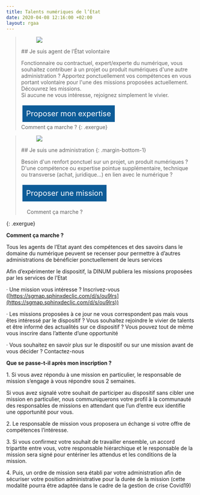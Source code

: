 ```yaml
---
title: Talents numériques de l’État
date: 2020-04-08 12:16:00 +02:00
layout: rgaa
---
```


<style>
.button {
background-color: #0d5c98;
border: 1px solid white;
color: white;
padding: 10px 10px;
text-align: center;
text-decoration: none;
display: inline-block;
font-style: normal;
font-size: 20px;
margin: 4px 2px;
cursor: pointer;
}
</style>

> <figure class='image-left' style='width: 4%; margin-top: 0.7rem;'><img src="/uploads/fleche-droite.png"/></figure>## Je suis agent de l’État volontaire
>
> Fonctionnaire ou contractuel, expert/experte du numérique, vous souhaitez contribuer à un projet ou produit numériques d'une autre administration ? Apportez ponctuellement vos compétences en vous portant volontaire pour l'une des missions proposées actuellement. Découvrez les missions.
> <br>Si aucune ne vous intéresse, rejoignez simplement le vivier.
>
> <a href="https://sgmap.sphinxdeclic.com/d/s/ou9lrs" class="button">Proposer mon expertise</a>
> <br>
> Comment ça marche ?
{: .exergue}


> <figure class='image-left' style='width: 4%; margin-top: 0.7rem;'><img src="/uploads/fleche-droite.png"/></figure>## Je suis une administration
> {: .margin-bottom-1}
>
> Besoin d'un renfort ponctuel sur un projet, un produit numériques ? D'une compétence ou expertise pointue supplémentaire, technique ou transverse (achat, juridique...) en lien avec le numérique ?
>
> <a href="https://sgmap.sphinxdeclic.com/d/s/b5osl9" class="button">Proposer une mission</a>
> <br>
> <p style="padding-left: 15px;">Comment ça marche ?
{: .exergue}


**Comment ça marche ?**

Tous les agents de l’Etat ayant des compétences et des savoirs dans le domaine du numérique peuvent se recenser pour permettre à d’autres administrations de bénéficier ponctuellement de leurs services

Afin d’expérimenter le dispositif, la DINUM publiera les missions proposées par les services de l’Etat

· Une mission vous intéresse ? Inscrivez-vous ([https://sgmap.sphinxdeclic.com/d/s/ou9lrs](https://sgmap.sphinxdeclic.com/d/s/ou9lrs))

· Les missions proposées à ce jour ne vous correspondent pas mais vous êtes intéressé par le dispositif ? Vous souhaitez rejoindre le vivier de talents et être informé des actualités sur ce dispositif ? Vous pouvez tout de même vous inscrire dans l’attente d’une opportunité

· Vous souhaitez en savoir plus sur le dispositif ou sur une mission avant de vous décider ? Contactez-nous

**Que se passe-t-il après mon inscription ?**

1\. Si vous avez répondu à une mission en particulier, le responsable de mission s’engage à vous répondre sous 2 semaines.

Si vous avez signalé votre souhait de participer au dispositif sans cibler une mission en particulier, nous communiquerons votre profil à la communauté des responsables de missions en attendant que l’un d’entre eux identifie une opportunité pour vous.

2\. Le responsable de mission vous proposera un échange si votre offre de compétences l’intéresse.

3\. Si vous confirmez votre souhait de travailler ensemble, un accord tripartite entre vous, votre responsable hiérarchique et le responsable de la mission sera signé pour entériner les attendus et les conditions de la mission.

4\. Puis, un ordre de mission sera établi par votre administration afin de sécuriser votre position administrative pour la durée de la mission (cette modalité pourra être adaptée dans le cadre de la gestion de crise Covid19)